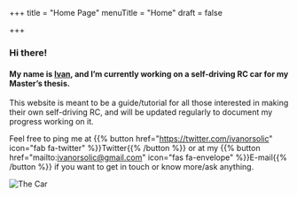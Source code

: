+++
title = "Home Page"
menuTitle = "Home"
draft = false

+++

### Hi there! 

#### My name is [Ivan](https://twitter.com/ivanorsolic), and I’m currently working on a self-driving RC car for my Master’s thesis. 



This website is meant to be a guide/tutorial for all those interested in making their own self-driving RC, and will be updated regularly to document my progress working on it. 

Feel free to ping me at  {{% button href="https://twitter.com/ivanorsolic" icon="fab fa-twitter" %}}Twitter{{% /button %}} or at my  {{% button href="mailto:ivanorsolic@gmail.com" icon="fas fa-envelope" %}}E-mail{{% /button %}} if you want to get in touch or know more/ask anything.



![The Car](/images/car.jpg)